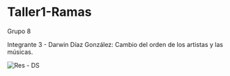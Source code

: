 # Taller1-Ramas
Grupo 8

Integrante 3 - Darwin Díaz González: Cambio del orden de los artistas y las músicas.

![Res - DS](https://github.com/user-attachments/assets/e36c7e02-fe3e-4119-bb74-61d4ae019621)
